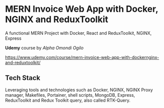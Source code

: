 # MERN Invoice Web App with Docker, NGINX and ReduxToolkit

A functional MERN Project with Docker, React and ReduxToolkit, NGINX, Express  

__Udemy__ course by _Alpha Omondi Ogilo_  

<https://www.udemy.com/course/mern-invoice-web-app-with-dockernginx-and-reduxtoolkit/>

## Tech Stack

Leveraging tools and technologies such as Docker, NGINX, NGINX Proxy manager, Makefiles, Portainer, shell scripts, MongoDB, Express, ReduxToolkit and Redux Toolkit query, also called RTK-Query.
